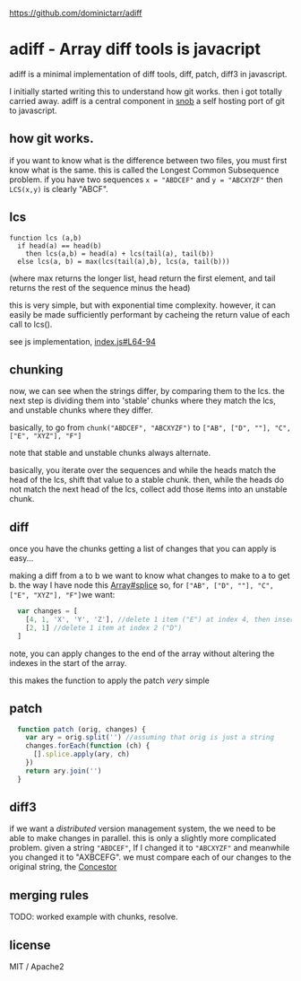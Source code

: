 https://github.com/dominictarr/adiff

# adiff - Array diff tools is javacript

adiff is a minimal implementation of diff tools, diff, patch, diff3 in javascript.

I initially started writing this to understand how git works. then i got totally carried away.
adiff is a central component in [snob](http://github.com/dominictarr/snob) a self hosting port of git to javascript.

## how git works.

if you want to know what is the difference between two files, you must first know what is the same.
this is called the Longest Common Subsequence problem. if you have two sequences `x = "ABDCEF"` and `y = "ABCXYZF"` then `LCS(x,y)` is clearly "ABCF".

## lcs

```
function lcs (a,b)
  if head(a) == head(b)
    then lcs(a,b) = head(a) + lcs(tail(a), tail(b))
  else lcs(a, b) = max(lcs(tail(a),b), lcs(a, tail(b)))
```

(where max returns the longer list, head return the first element, and tail returns the rest of the sequence minus the head)

this is very simple, but with exponential time complexity.
however, it can easily be made sufficiently performant by cacheing the return value of each call to lcs().

see js implementation, [index.js#L64-94](https://github.com/dominictarr/adiff/blob/master/index.js#L63-94)

## chunking

now, we can see when the strings differ, by comparing them to the lcs. the next step is dividing them into 'stable' chunks where they match the lcs, and unstable chunks where they differ.

basically, to go from `chunk("ABDCEF", "ABCXYZF")` to
`["AB", ["D", ""], "C", ["E", "XYZ"], "F"]`

note that stable and unstable chunks always alternate.

basically, you iterate over the sequences and while the heads match the head of the lcs, shift that value to a stable chunk.
then, while the heads do not match the next head of the lcs,
collect add those items into an unstable chunk.

## diff

once you have the chunks getting a list of changes that you can apply is easy...

making a diff from a to b we want to know what changes to make to a to get b.
the way I have node this [Array#splice](https://developer.mozilla.org/en/JavaScript/Reference/Global_Objects/Array/splice)
so, for `["AB", ["D", ""], "C", ["E", "XYZ"], "F"]`we want:

``` js
  var changes = [
    [4, 1, 'X', 'Y', 'Z'], //delete 1 item ("E") at index 4, then insert "X", "Y", "Z"
    [2, 1] //delete 1 item at index 2 ("D")
  ]
```

note, you can apply changes to the end of the array without altering the indexes in the start of the array.

this makes the function to apply the patch _very_ simple

## patch

``` js
  function patch (orig, changes) {
    var ary = orig.split('') //assuming that orig is just a string
    changes.forEach(function (ch) {
      [].splice.apply(ary, ch)
    })
    return ary.join('')
  }
```

## diff3

if we want a _distributed_ version management system, the we need to be able to make changes in parallel.
this is only a slightly more complicated problem. given a string `"ABDCEF"`, If I changed it to `"ABCXYZF"`
and meanwhile you changed it to "AXBCEFG". we must compare each of our changes to the original string, the [Concestor](http://en.wikipedia.org/wiki/Concestor)

## merging rules

TODO: worked example with chunks, resolve.

## license

MIT / Apache2
